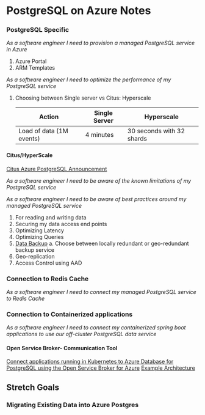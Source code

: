 # PostgreSQL on Azure Notes

### PostgreSQL Specific 
_As a software engineer I need to provision a managed PostgreSQL service in Azure_

1. Azure Portal 
2. ARM Templates

_As a software engineer I need to optimize the performance of my PostgreSQL service_

1. Choosing between Single server vs Citus: Hyperscale
    
    Action | Single Server | Hyperscale 
    --- | --- | ---
    Load of data (1M events) | 4 minutes | 30 seconds with 32 shards

#### Citus/HyperScale 

[Citus Azure PostgreSQL Announcement](https://www.citusdata.com/blog/2019/05/06/introducing-hyperscale-citus-on-azure-database-for-postgres/)

_As a software engineer I need to be aware of the known limitations of  my PostgreSQL service_

_As a software engineer I need to be aware of best practices around my managed PostgreSQL service_

1. For reading and writing data 
2. Securing my data access end points
3. Optimizing Latency 
4. Optimizing Queries 
5. [Data Backup](https://docs.microsoft.com/en-us/azure/postgresql/concepts-backup)
    a. Choose between locally redundant or geo-redundant backup service 
6. Geo-replication
7. Access Control using AAD 

### Connection to Redis Cache 

_As a software engineer I need to connect my managed PostgreSQL service to Redis Cache_

### Connection to Containerized applications

_As a software engineer I need to connect my containerized spring boot applications to use our off-cluster PostgreSQL data service_

#### Open Service Broker- Communication Tool 
[Connect applications running in Kubernetes to Azure Database for PostgreSQL using the Open Service Broker for Azure](https://azure.microsoft.com/en-us/resources/videos/postg-osba-vid/)
[Example Architecture](https://azure.microsoft.com/en-us/solutions/architecture/migrate-existing-applications-with-aks/)

## Stretch Goals 

### Migrating Existing Data into Azure Postgres 

